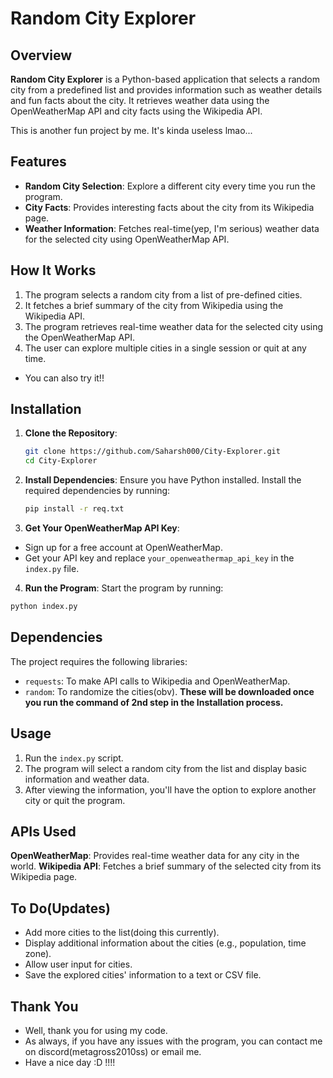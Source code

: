 # Random City Explorer

## Overview
**Random City Explorer** is a Python-based application that selects a random city from a predefined list and provides information such as weather details and fun facts about the city. It retrieves weather data using the OpenWeatherMap API and city facts using the Wikipedia API.

This is another fun project by me. It's kinda useless lmao...

## Features
- **Random City Selection**: Explore a different city every time you run the program.
- **City Facts**: Provides interesting facts about the city from its Wikipedia page.
- **Weather Information**: Fetches real-time(yep, I'm serious) weather data for the selected city using OpenWeatherMap API.

## How It Works
1. The program selects a random city from a list of pre-defined cities.
2. It fetches a brief summary of the city from Wikipedia using the Wikipedia API.
3. The program retrieves real-time weather data for the selected city using the OpenWeatherMap API.
4. The user can explore multiple cities in a single session or quit at any time.

- You can also try it!!

  
## Installation

1. **Clone the Repository**:
   ```bash
   git clone https://github.com/Saharsh000/City-Explorer.git
   cd City-Explorer
   ```
2. **Install Dependencies**:
   Ensure you have Python installed. Install the required dependencies by running:
   ```bash
   pip install -r req.txt
   ```
3. **Get Your OpenWeatherMap API Key**:
  - Sign up for a free account at OpenWeatherMap.
  - Get your API key and replace `your_openweathermap_api_key` in the `index.py` file.

4. **Run the Program**: Start the program by running:
```bash
python index.py
```
## Dependencies

The project requires the following libraries:
- `requests`: To make API calls to Wikipedia and OpenWeatherMap.
- `random`: To randomize the cities(obv).
**These will be downloaded once you run the command of 2nd step in the Installation process.**
  
## Usage
1. Run the `index.py` script.
2. The program will select a random city from the list and display basic information and weather data.
3. After viewing the information, you'll have the option to explore another city or quit the program.

## APIs Used
**OpenWeatherMap**: Provides real-time weather data for any city in the world.
**Wikipedia API**: Fetches a brief summary of the selected city from its Wikipedia page.

## To Do(Updates)
- Add more cities to the list(doing this currently).
- Display additional information about the cities (e.g., population, time zone).
- Allow user input for cities.
- Save the explored cities' information to a text or CSV file.


## Thank You
- Well, thank you for using my code.
- As always, if you have any issues with the program, you can contact me on discord(metagross2010ss) or email me.
- Have a nice day :D !!!!

